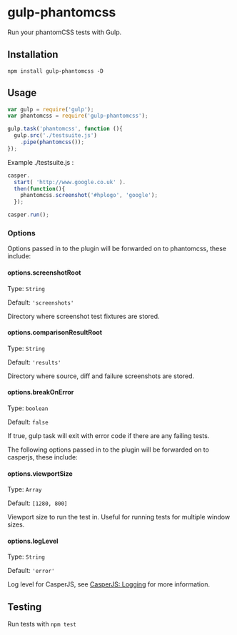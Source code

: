 
# gulp-phantomcss

Run your phantomCSS tests with Gulp.

## Installation

`npm install gulp-phantomcss -D`

## Usage

```js
var gulp = require('gulp');
var phantomcss = require('gulp-phantomcss');

gulp.task('phantomcss', function (){
  gulp.src('./testsuite.js')
    .pipe(phantomcss());
});
```

Example ./testsuite.js :

```js
casper.
  start( 'http://www.google.co.uk' ).
  then(function(){
    phantomcss.screenshot('#hplogo', 'google');
  });

casper.run();
```

### Options

Options passed in to the plugin will be forwarded on to phantomcss, these include:

#### options.screenshotRoot

Type: `String`

Default: `'screenshots'`

Directory where screenshot test fixtures are stored.

#### options.comparisonResultRoot

Type: `String`

Default: `'results'`

Directory where source, diff and failure screenshots are stored.

#### options.breakOnError

Type: `boolean`

Default: `false`

If true, gulp task will exit with error code if there are any failing tests.

The following options passed in to the plugin will be forwarded on to casperjs, these include:

#### options.viewportSize

Type: `Array`

Default: `[1280, 800]`

Viewport size to run the test in. Useful for running tests for multiple window sizes.

#### options.logLevel

Type: `String`

Default: `'error'`

Log level for CasperJS, see [CasperJS: Logging](http://casperjs.readthedocs.org/en/latest/logging.html) for more information.

## Testing

Run tests with `npm test`
